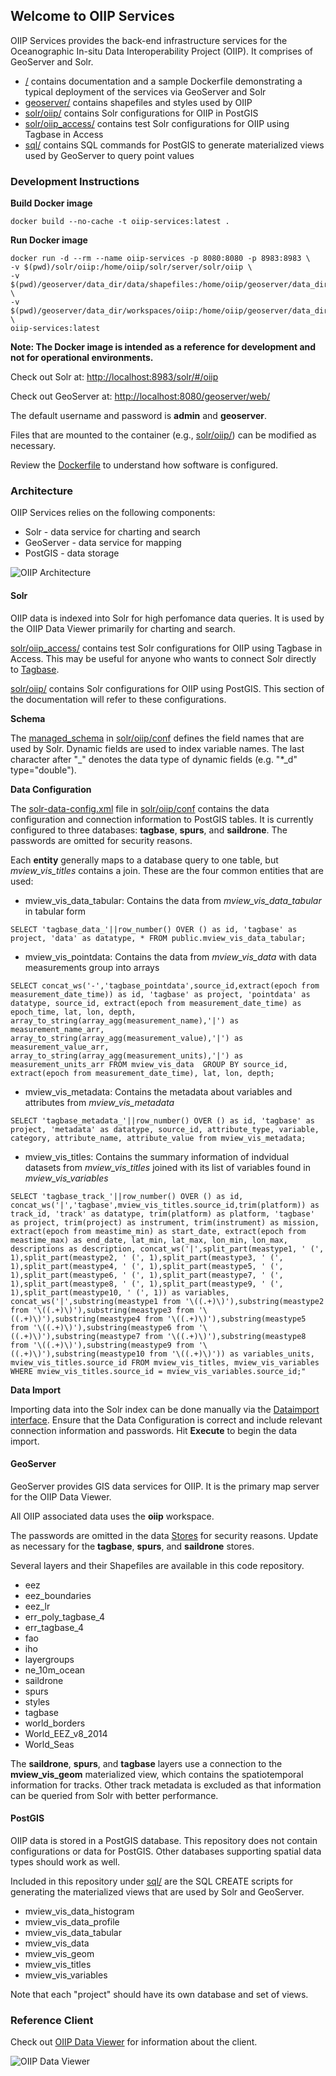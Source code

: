 ## Welcome to OIIP Services

OIIP Services provides the back-end infrastructure services for the Oceanographic In-situ Data Interoperability Project (OIIP).
It comprises of GeoServer and Solr.

* [/](./) contains documentation and a sample Dockerfile demonstrating a typical deployment of the services via GeoServer and Solr
* [geoserver/](geoserver/) contains shapefiles and styles used by OIIP
* [solr/oiip/](solr/oiip/) contains Solr configurations for OIIP in PostGIS
* [solr/oiip_access/](solr/oiip_access/) contains test Solr configurations for OIIP using Tagbase in Access
* [sql/](sql/) contains SQL commands for PostGIS to generate materialized views used by GeoServer to query point values

### Development Instructions

**Build Docker image**

    docker build --no-cache -t oiip-services:latest .

**Run Docker image**

    docker run -d --rm --name oiip-services -p 8080:8080 -p 8983:8983 \
    -v $(pwd)/solr/oiip:/home/oiip/solr/server/solr/oiip \
    -v $(pwd)/geoserver/data_dir/data/shapefiles:/home/oiip/geoserver/data_dir/data/shapefiles \
    -v $(pwd)/geoserver/data_dir/workspaces/oiip:/home/oiip/geoserver/data_dir/workspaces/oiip \
    oiip-services:latest

**Note: The Docker image is intended as a reference for development and not for operational environments.**

Check out Solr at: [http://localhost:8983/solr/#/oiip](http://localhost:8983/solr/#/oiip)

Check out GeoServer at: [http://localhost:8080/geoserver/web/](http://localhost:8080/geoserver/web/)

The default username and password is **admin** and **geoserver**.

Files that are mounted to the container (e.g., [solr/oiip/](solr/oiip/)) can be modified as necessary.

Review the [Dockerfile](Dockerfile) to understand how software is configured.


### Architecture

OIIP Services relies on the following components:

* Solr - data service for charting and search
* GeoServer - data service for mapping
* PostGIS - data storage

![OIIP Architecture](images/oiip_architecture.png)

#### Solr

OIIP data is indexed into Solr for high perfomance data queries. It is used by the OIIP Data Viewer primarily for charting and search.

[solr/oiip_access/](solr/oiip_access/) contains test Solr configurations for OIIP using Tagbase in Access. This may be useful for anyone who wants to connect Solr directly to [Tagbase](https://github.com/tagbase).

[solr/oiip/](solr/oiip/) contains Solr configurations for OIIP using PostGIS. This section of the documentation will refer to these configurations.

**Schema**

The [managed_schema](solr/oiip/conf/managed_schema) in [solr/oiip/conf](solr/oiip/conf) defines the field names that are used by Solr. Dynamic fields are used to index variable names. The last character after "\_" denotes the data type of dynamic fields (e.g. "*_d" type="double").

**Data Configuration**

The [solr-data-config.xml](solr/oiip/conf/solr-data-config.xml) file in [solr/oiip/conf](solr/oiip/conf) contains the data configuration and connection information to PostGIS tables. It is currently configured to three databases: **tagbase**, **spurs**, and **saildrone**. The passwords are omitted for security reasons.

Each **entity** generally maps to a database query to one table, but *mview_vis_titles* contains a join. These are the four common entities that are used:

* mview\_vis\_data\_tabular: Contains the data from *mview_vis_data_tabular* in tabular form

```
SELECT 'tagbase_data_'||row_number() OVER () as id, 'tagbase' as project, 'data' as datatype, * FROM public.mview_vis_data_tabular;
```

* mview\_vis\_pointdata: Contains the data from *mview_vis_data* with data measurements group into arrays

```
SELECT concat_ws('-','tagbase_pointdata',source_id,extract(epoch from measurement_date_time)) as id, 'tagbase' as project, 'pointdata' as datatype, source_id, extract(epoch from measurement_date_time) as epoch_time, lat, lon, depth, array_to_string(array_agg(measurement_name),'|') as measurement_name_arr, array_to_string(array_agg(measurement_value),'|') as measurement_value_arr, array_to_string(array_agg(measurement_units),'|') as measurement_units_arr FROM mview_vis_data  GROUP BY source_id,  extract(epoch from measurement_date_time), lat, lon, depth;
```

* mview\_vis\_metadata: Contains the metadata about variables and attributes from *mview_vis_metadata*

```
SELECT 'tagbase_metadata_'||row_number() OVER () as id, 'tagbase' as project, 'metadata' as datatype, source_id, attribute_type, variable, category, attribute_name, attribute_value from mview_vis_metadata;
```

* mview\_vis\_titles: Contains the summary information of indvidual datasets from *mview_vis_titles* joined with its list of variables found in *mview_vis_variables*

```
SELECT 'tagbase_track_'||row_number() OVER () as id, concat_ws('|','tagbase',mview_vis_titles.source_id,trim(platform)) as track_id, 'track' as datatype, trim(platform) as platform, 'tagbase' as project, trim(project) as instrument, trim(instrument) as mission, extract(epoch from meastime_min) as start_date, extract(epoch from meastime_max) as end_date, lat_min, lat_max, lon_min, lon_max, descriptions as description, concat_ws('|',split_part(meastype1, ' (', 1),split_part(meastype2, ' (', 1),split_part(meastype3, ' (', 1),split_part(meastype4, ' (', 1),split_part(meastype5, ' (', 1),split_part(meastype6, ' (', 1),split_part(meastype7, ' (', 1),split_part(meastype8, ' (', 1),split_part(meastype9, ' (', 1),split_part(meastype10, ' (', 1)) as variables, concat_ws('|',substring(meastype1 from '\((.+)\)'),substring(meastype2 from '\((.+)\)'),substring(meastype3 from '\((.+)\)'),substring(meastype4 from '\((.+)\)'),substring(meastype5 from '\((.+)\)'),substring(meastype6 from '\((.+)\)'),substring(meastype7 from '\((.+)\)'),substring(meastype8 from '\((.+)\)'),substring(meastype9 from '\((.+)\)'),substring(meastype10 from '\((.+)\)')) as variables_units, mview_vis_titles.source_id FROM mview_vis_titles, mview_vis_variables WHERE mview_vis_titles.source_id = mview_vis_variables.source_id;"
```

**Data Import**

Importing data into the Solr index can be done manually via the [Dataimport interface](http://localhost:8983/solr/#/oiip/dataimport//dataimport). Ensure that the Data Configuration is correct and include relevant connection information and passwords. Hit **Execute** to begin the data import.


#### GeoServer

GeoServer provides GIS data services for OIIP. It is the primary map server for the OIIP Data Viewer.

All OIIP associated data uses the **oiip** workspace.

The passwords are omitted in the data [Stores](http://localhost:8080/geoserver/web/wicket/bookmarkable/org.geoserver.web.data.store.StorePage?5) for security reasons. Update as necessary for the **tagbase**, **spurs**, and **saildrone** stores.

Several layers and their Shapefiles are available in this code repository.

* eez
* eez\_boundaries
* eez\_lr
* err\_poly\_tagbase_4
* err\_tagbase_4
* fao
* iho
* layergroups
* ne\_10m\_ocean
* saildrone
* spurs
* styles
* tagbase
* world\_borders
* World\_EEZ_v8_2014
* World\_Seas

The **saildrone**, **spurs**, and **tagbase** layers use a connection to the **mview_vis_geom** materialized view, which contains the spatiotemporal information for tracks. Other track metadata is excluded as that information can be queried from Solr with better performance.

#### PostGIS

OIIP data is stored in a PostGIS database. This repository does not contain configurations or data for PostGIS. Other databases supporting spatial data types should work as well.

Included in this repository under [sql/](sql/) are the SQL CREATE scripts for generating the materialized views that are used by Solr and GeoServer.

* mview\_vis\_data_histogram
* mview\_vis\_data_profile
* mview\_vis\_data_tabular
* mview\_vis\_data
* mview\_vis\_geom
* mview\_vis\_titles
* mview\_vis\_variables

Note that each "project" should have its own database and set of views.

### Reference Client

Check out [OIIP Data Viewer](https://github.com/oiip/oiip-data-viewer) for information about the client.

![OIIP Data Viewer](images/oiip_data_viewer.png)

